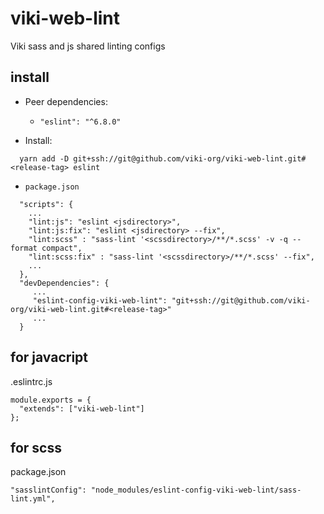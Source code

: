 # viki-web-lint

Viki sass and js shared linting configs

## install

* Peer dependencies:
  - `"eslint": "^6.8.0"`
  
* Install:
```
  yarn add -D git+ssh://git@github.com/viki-org/viki-web-lint.git#<release-tag> eslint
```

* `package.json`
```
  "scripts": {
    ...
    "lint:js": "eslint <jsdirectory>",
    "lint:js:fix": "eslint <jsdirectory> --fix",
    "lint:scss" : "sass-lint '<scssdirectory>/**/*.scss' -v -q --format compact",
    "lint:scss:fix" : "sass-lint '<scssdirectory>/**/*.scss' --fix",
    ...
  },
  "devDependencies": {
     ...
     "eslint-config-viki-web-lint": "git+ssh://git@github.com/viki-org/viki-web-lint.git#<release-tag>"
     ...
  }
```

## for javacript
.eslintrc.js
```
module.exports = {
  "extends": ["viki-web-lint"]
};
```

## for scss

package.json
```
"sasslintConfig": "node_modules/eslint-config-viki-web-lint/sass-lint.yml",
```
